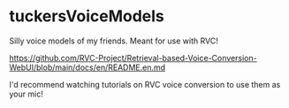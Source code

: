 # tuckersVoiceModels
Silly voice models of my friends. Meant for use with RVC!

https://github.com/RVC-Project/Retrieval-based-Voice-Conversion-WebUI/blob/main/docs/en/README.en.md

I'd recommend watching tutorials on RVC voice conversion to use them as your mic!
